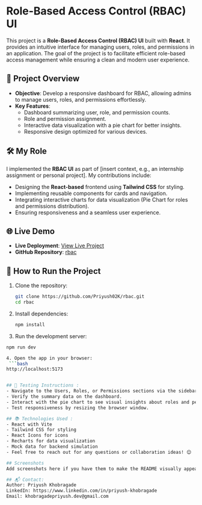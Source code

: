 # Role-Based Access Control (RBAC) UI

This project is a **Role-Based Access Control (RBAC) UI** built with **React**. It provides an intuitive interface for managing users, roles, and permissions in an application. The goal of the project is to facilitate efficient role-based access management while ensuring a clean and modern user experience.

## 📖 Project Overview

- **Objective**: Develop a responsive dashboard for RBAC, allowing admins to manage users, roles, and permissions effortlessly.
- **Key Features**:
  - Dashboard summarizing user, role, and permission counts.
  - Role and permission assignment.
  - Interactive data visualization with a pie chart for better insights.
  - Responsive design optimized for various devices.

## 🛠️ My Role

I implemented the **RBAC UI** as part of [insert context, e.g., an internship assignment or personal project]. My contributions include:

- Designing the **React-based** frontend using **Tailwind CSS** for styling.
- Implementing reusable components for cards and navigation.
- Integrating interactive charts for data visualization (Pie Chart for roles and permissions distribution).
- Ensuring responsiveness and a seamless user experience.

## 🌐 Live Demo

- **Live Deployment**: [View Live Project](https://your-live-demo-url.com)
- **GitHub Repository**: [rbac](https://github.com/Priyush02K/rbac)

## 🚀 How to Run the Project

1. Clone the repository:
   ```bash
   git clone https://github.com/Priyush02K/rbac.git
   cd rbac

2. Install dependencies:
   ```bash
   npm install

3. Run the development server:
  ```bash
  npm run dev

4. Open the app in your browser:
   ```bash
  http://localhost:5173


## 🧪 Testing Instructions :
- Navigate to the Users, Roles, or Permissions sections via the sidebar.
- Verify the summary data on the dashboard.
- Interact with the pie chart to see visual insights about roles and permissions.
- Test responsiveness by resizing the browser window.

## 📚 Technologies Used :
- React with Vite
- Tailwind CSS for styling
- React Icons for icons
- Recharts for data visualization
- Mock data for backend simulation
- Feel free to reach out for any questions or collaboration ideas! 😊

## Screenshots
Add screenshots here if you have them to make the README visually appealing!

## 📬 Contact:
Author: Priyush Khobragade
LinkedIn: https://www.linkedin.com/in/priyush-khobragade
Email: khobragadepriyush.dev@gmail.com

